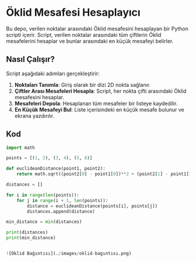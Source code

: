 # Öklid Mesafesi Hesaplayıcı

Bu depo, verilen noktalar arasındaki Öklid mesafesini hesaplayan bir Python scripti içerir. Script, verilen noktalar arasındaki tüm çiftlerin Öklid mesafelerini hesaplar ve bunlar arasındaki en küçük mesafeyi belirler.

## Nasıl Çalışır?

Script aşağıdaki adımları gerçekleştirir:

1. **Noktaları Tanımla**: Giriş olarak bir dizi 2D nokta sağlanır.
2. **Çiftler Arası Mesafeleri Hesapla**: Script, her nokta çifti arasındaki Öklid mesafesini hesaplar.
3. **Mesafeleri Depola**: Hesaplanan tüm mesafeler bir listeye kaydedilir.
4. **En Küçük Mesafeyi Bul**: Liste içerisindeki en küçük mesafe bulunur ve ekrana yazdırılır.

## Kod

```python
import math

points = [(1, 2), (3, 4), (5, 6)]

def euclideanDistance(point1, point2):
    return math.sqrt((point2[0] - point1[0])**2 + (point2[1] - point1[1])**2)

distances = []

for i in range(len(points)):
    for j in range(i + 1, len(points)):
        distance = euclideanDistance(points[i], points[j])
        distances.append(distance)

min_distance = min(distances)

print(distances)
print(min_distance)


![Oklid Bağıntısı](./images/oklid-bagıntısı.png)